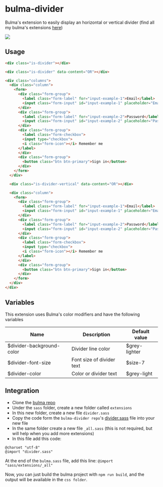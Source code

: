 # bulma-divider
Bulma's extension to easily display an horizontal or vertical divider
(find all my bulma's extensions [here](https://github.com/Wikiki/bulma-extensions))

<img src="https://img4.hostingpics.net/pics/552370ScreenShot20170809at203028.png">

Usage
-----

```html
<div class="is-divider"></div>

<div class="is-divider" data-content="OR"></div>

<div class="columns">
  <div class="column">
    <form>
      <div class="form-group">
        <label class="form-label" for="input-example-1">Email</label>
        <input class="form-input" id="input-example-1" placeholder="Email" type="text">
      </div>
      <div class="form-group">
        <label class="form-label" for="input-example-2">Password</label>
        <input class="form-input" id="input-example-2" placeholder="Password" autocomplete="new-password" type="password">
      </div>
      <div class="form-group">
        <label class="form-checkbox">
        <input type="checkbox">
        <i class="form-icon"></i> Remember me
      </label>
      </div>
      <div class="form-group">
        <button class="btn btn-primary">Sign in</button>
      </div>
    </form>
  </div>

  <div class="is-divider-vertical" data-content="OR"></div>

  <div class="column">
    <form>
      <div class="form-group">
        <label class="form-label" for="input-example-1">Email</label>
        <input class="form-input" id="input-example-1" placeholder="Email" type="text">
      </div>
      <div class="form-group">
        <label class="form-label" for="input-example-2">Password</label>
        <input class="form-input" id="input-example-2" placeholder="Password" autocomplete="new-password" type="password">
      </div>
      <div class="form-group">
        <label class="form-checkbox">
        <input type="checkbox">
        <i class="form-icon"></i> Remember me
      </label>
      </div>
      <div class="form-group">
        <button class="btn btn-primary">Sign in</button>
      </div>
    </form>
  </div>
</div>
```

Variables
---
This extension uses Bulma's color modifiers and have the following variables

Name | Description | Default value    
-----|-------------|---------------
$divider-background-color | Divider line color | $grey-lighter
$divider-font-size | Font size of divider text | $size-7
$divider-color | Color or divider text | $grey-light

Integration
---
- Clone the [bulma repo](https://github.com/jgthms/bulma)
- Under the `sass` folder, create a new folder called `extensions`
- In this new folder, create a new file `divider.sass`
- Copy the code form the `bulma-divider repo`'s [divider.sass](https://github.com/Wikiki/bulma-divider/blob/master/divider.sass) file into your new file
- In the same folder create a new file `_all.sass` (this is not required, but will help when you add more extensions)
- In this file add this code:
```
@charset "utf-8"
@import "divider.sass"
```
At the end of the `bulma.sass` file, add this line: `@import "sass/extensions/_all"`

Now, you can just build the bulma project with `npm run build`, and the output will be available in the `css folder`.
